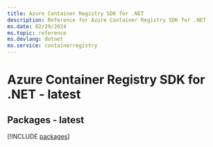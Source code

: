 ```yaml
---
title: Azure Container Registry SDK for .NET
description: Reference for Azure Container Registry SDK for .NET
ms.date: 02/29/2024
ms.topic: reference
ms.devlang: dotnet
ms.service: containerregistry
---
```

# Azure Container Registry SDK for .NET - latest
## Packages - latest
[!INCLUDE [packages](container-registry-index.md)]